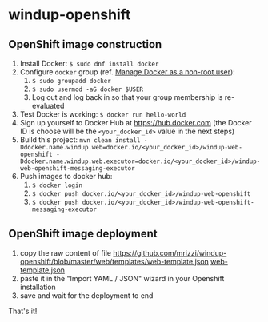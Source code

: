 # windup-openshift
## OpenShift image construction

1. Install Docker: `$ sudo dnf install docker`
1. Configure `docker` group (ref. [Manage Docker as a non-root user](https://docs.docker.com/install/linux/linux-postinstall/#manage-docker-as-a-non-root-user)):
   1. `$ sudo groupadd docker`
   1. `$ sudo usermod -aG docker $USER`
   1. Log out and log back in so that your group membership is re-evaluated
1. Test Docker is working: `$ docker run hello-world`
1. Sign up yourself to Docker Hub at https://hub.docker.com (the Docker ID is choose will be the `<your_docker_id>` value in the next steps)
1. Build this project: `mvn clean install -Ddocker.name.windup.web=docker.io/<your_docker_id>/windup-web-openshift -Ddocker.name.windup.web.executor=docker.io/<your_docker_id>/windup-web-openshift-messaging-executor`
1. Push images to docker hub:
   1. `$ docker login`
   1. `$ docker push docker.io/<your_docker_id>/windup-web-openshift`
   1. `$ docker push docker.io/<your_docker_id>/windup-web-openshift-messaging-executor`
   
## OpenShift image deployment

1. copy the raw content of file https://github.com/mrizzi/windup-openshift/blob/master/web/templates/web-template.json [web-template.json](web/templates/web-template.json)
1. paste it in the "Import YAML / JSON" wizard in your Openshift installation
1. save and wait for the deployment to end

That's it!
